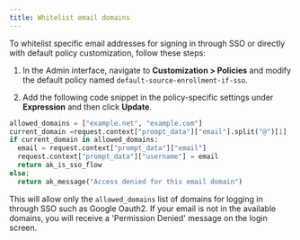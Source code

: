 ```yaml
---
title: Whitelist email domains
---
```


To whitelist specific email addresses for signing in through SSO or directly with default policy customization,
follow these steps:

1. In the Admin interface, navigate to **Customization > Policies** and modify the default policy named `default-source-enrollment-if-sso`.

2. Add the following code snippet in the policy-specific settings under **Expression** and then click **Update**.

```python
allowed_domains = ["example.net", "example.com"]
current_domain =request.context["prompt_data"]["email"].split("@")[1]
if current_domain in allowed_domains:
  email = request.context["prompt_data"]["email"]
  request.context["prompt_data"]["username"] = email
  return ak_is_sso_flow
else:
  return ak_message("Access denied for this email domain")
```

This will allow only the `allowed_domains` list of domains for logging in through SSO such as Google Oauth2. If your email is not in the available domains, you will receive a 'Permission Denied' message on the login screen.
